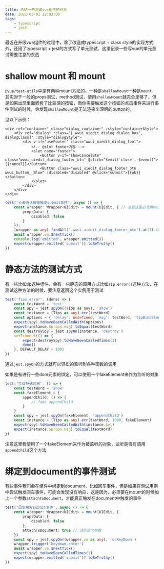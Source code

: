 ```yaml
---
title: 总结一些测试vue组件的经验
date: 2021-03-02 22:03:00
tags:
    - typescript
    - jest
---
```


最近在升级vue组件的过程中，除了改造成typescript + class style的实现方式外，还用了typescript + jest的方式写了单元测试，这里记录一些写vue的单元测试需要注意的东西

# shallow mount 和 mount
`@vue/test-utils`中是有两种mount方法的，一种是`shallowMount`一种是`mount`，其实对于一般的props测试，method测试，使用`shallowMount`就完全足够了，但是如果出现里面嵌套了比较深的按钮，而你需要触发这个按钮的点击事件来进行事件测试的时候，会发现`shallowMount`是无法渲染出深层的button的。

见以下示例：
```tpl
<div ref="container" class="dialog_container" :style="containerStyle">
    <div ref="dialog" :class="['wwui_uiedit_dialog dialog_box', dialogClass]" :style="dialogStyle">
        <div v-if="useFooter" class="wwui_uiedit_dialog_foot">
            <!-- @slot footer内容 -->
            <slot name="footer">
                <Button v-if="showCancelBtn" class="wwui_uiedit_dialog_footer_btn" @click="$emit('close', $event)">{{cancel}}</Button>
                <Button class="wwui_uiedit_dialog_footer_btn wwui_button__Blue" :disabled="disabled" @click="submit">{{ok}}</Button>
            </slot>
        </div>
    </div>
</div>
```


```typescript
test('点击确认按钮触发submit事件', async () => {
    const wrapper: Wrapper<UIEdit> = mount(UIEdit, { // 注意这里必须用mount而不是shallowMount
        propsData: {
            disabled: false
        }
    });
    (wrapper as any).findAll('.wwui_uiedit_dialog_footer_btn').at(1).trigger('click')
    await wrapper.vm.$nextTick()
    console.log('emitted', wrapper.emitted())
    expect(wrapper.emitted('submit')).toBeTruthy()
})
```
# 静态方法的测试方式
有一些比如tip这种组件，会有一些静态的调用方式比如`Tip.error()`这种方法，在测试这种方法的时候，要注意返回这个实例用于测试

```typescript
test('Tips.error', (done) => {
    const testWord = 'test'
    const spy = jest.spyOn((Tips as any), 'show')
    const instance = (Tips as any).err(testWord)
    const options = { 'delay': undefined, 'msg': testWord, 'tipBindElement': undefined, 'type': NOTICE_TYPE.ERROR }
    expect(spy).toHaveBeenCalledWith(options)
    expect(instance.$props.msg).toEqual(testWord)
    const destroySpy = jest.spyOn(instance, 'destroy')
    setTimeout(() => {
        expect(destroySpy).toHaveBeenCalledTimes(1)
        done()
    }, DEFAULT_DELAY + 100)
})
```

通过`jest.spyOn`的方式就可以轻松的监听到各种函数的调用

如果是有进行一些dom元素的绑定，可以使用一个fakeElement来作为监听的对象

```typescript
test('挂载特殊容器', () => {
    const testWord = 'show'
    const fakeElement = {
        appendChild: () => {
            // fake appendChild
        }
    }
    const spy = jest.spyOn(fakeElement, 'appendChild')
    const instance = (Tips as any).err(testWord, 1000, fakeElement)
    expect(spy).toHaveBeenCalledWith(instance.$el)
    expect(instance.$props.msg).toEqual(testWord)
})
```

注意这里我使用了一个fakeElement来作为被监听的对象，监听是否有调用`appendChild`这个方法

# 绑定到document的事件测试

有些事件我们会在组件中绑定到document，比如回车事件，但是如果在测试用例中尝试触发回车事件，可能会发现没有响应，这是因为，必须要在mount的时候加上一个参数`attachToDocument`，才能真正触发在document中触发的事件

```typescript
test('回车触发submit事件', async () => {
    const wrapper: Wrapper<UIEdit> = mount(UIEdit, {
        propsData: {
            disabled: false
        },
        attachToDocument: true // 注意这个参数
    })
    const spy = jest.spyOn((wrapper.vm as any), 'onKeyDown')
    wrapper.trigger('keydown.enter')
    await wrapper.vm.$nextTick()
    expect(spy).toHaveBeenCalledTimes(1)
    expect(wrapper.emitted('submit')).toBeTruthy()
})
```
